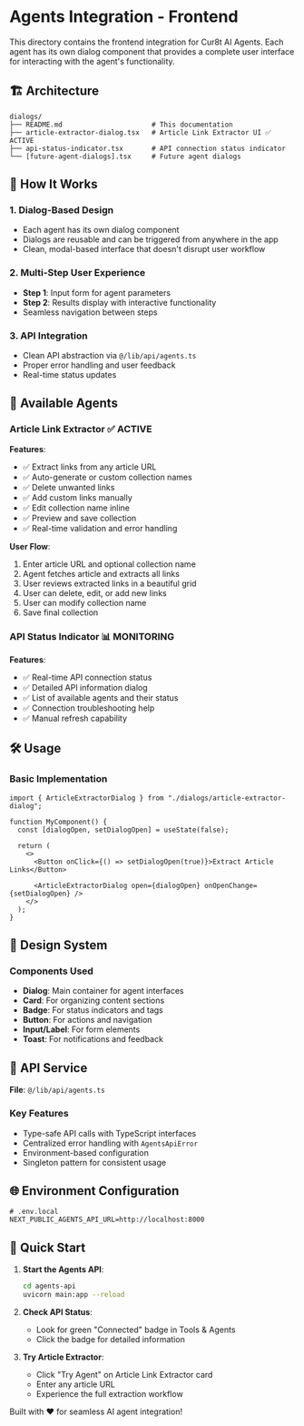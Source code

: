 # Agents Integration - Frontend

This directory contains the frontend integration for Cur8t AI Agents. Each agent has its own dialog component that provides a complete user interface for interacting with the agent's functionality.

## 🏗️ Architecture

```
dialogs/
├── README.md                      # This documentation
├── article-extractor-dialog.tsx   # Article Link Extractor UI ✅ ACTIVE
├── api-status-indicator.tsx       # API connection status indicator
└── [future-agent-dialogs].tsx     # Future agent dialogs
```

## 🚀 How It Works

### 1. Dialog-Based Design

- Each agent has its own dialog component
- Dialogs are reusable and can be triggered from anywhere in the app
- Clean, modal-based interface that doesn't disrupt user workflow

### 2. Multi-Step User Experience

- **Step 1**: Input form for agent parameters
- **Step 2**: Results display with interactive functionality
- Seamless navigation between steps

### 3. API Integration

- Clean API abstraction via `@/lib/api/agents.ts`
- Proper error handling and user feedback
- Real-time status updates

## 🤖 Available Agents

### Article Link Extractor ✅ ACTIVE

**Features**:

- ✅ Extract links from any article URL
- ✅ Auto-generate or custom collection names
- ✅ Delete unwanted links
- ✅ Add custom links manually
- ✅ Edit collection name inline
- ✅ Preview and save collection
- ✅ Real-time validation and error handling

**User Flow**:

1. Enter article URL and optional collection name
2. Agent fetches article and extracts all links
3. User reviews extracted links in a beautiful grid
4. User can delete, edit, or add new links
5. User can modify collection name
6. Save final collection

### API Status Indicator 📊 MONITORING

**Features**:

- ✅ Real-time API connection status
- ✅ Detailed API information dialog
- ✅ List of available agents and their status
- ✅ Connection troubleshooting help
- ✅ Manual refresh capability

## 🛠️ Usage

### Basic Implementation

```tsx
import { ArticleExtractorDialog } from "./dialogs/article-extractor-dialog";

function MyComponent() {
  const [dialogOpen, setDialogOpen] = useState(false);

  return (
    <>
      <Button onClick={() => setDialogOpen(true)}>Extract Article Links</Button>

      <ArticleExtractorDialog open={dialogOpen} onOpenChange={setDialogOpen} />
    </>
  );
}
```

## 🎨 Design System

### Components Used

- **Dialog**: Main container for agent interfaces
- **Card**: For organizing content sections
- **Badge**: For status indicators and tags
- **Button**: For actions and navigation
- **Input/Label**: For form elements
- **Toast**: For notifications and feedback

## 🔧 API Service

**File**: `@/lib/api/agents.ts`

### Key Features

- Type-safe API calls with TypeScript interfaces
- Centralized error handling with `AgentsApiError`
- Environment-based configuration
- Singleton pattern for consistent usage

## 🌐 Environment Configuration

```env
# .env.local
NEXT_PUBLIC_AGENTS_API_URL=http://localhost:8000
```

## 🎯 Quick Start

1. **Start the Agents API**:

   ```bash
   cd agents-api
   uvicorn main:app --reload
   ```

2. **Check API Status**:

   - Look for green "Connected" badge in Tools & Agents
   - Click the badge for detailed information

3. **Try Article Extractor**:
   - Click "Try Agent" on Article Link Extractor card
   - Enter any article URL
   - Experience the full extraction workflow

Built with ❤️ for seamless AI agent integration!
